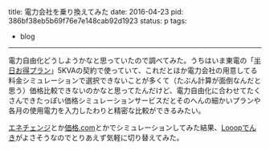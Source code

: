 title: 電力会社を乗り換えてみた
date: 2016-04-23
pid: 386bf38eb5b69f76e7e148cab92d1923
status: p
tags:
- blog
---

電力自由化どうしようかなと思っていたので調べてみた。うちはいま東電の「[半日お得プラン][1]」5KVAの契約で使っていて、これだとほか電力会社の用意してる料金シミュレーションで選択できないことが多くて（たぶん計算が面倒なんだと思う）価格比較できないのかなと思ってたんだけど、電力自由化に合わせてたくさんできたっぽい価格シミュレーションサービスだとそのへんの細かいプランや各月の使用電力を入力したわりと精密な比較ができるみたい。

[エネチェンジ][2]とか[価格.com][3]とかでシミュレーションしてみた結果、[Looopでんき][4]がよさそうなのでとりあえず気軽に切り替えてみた。

[1]:	http://www.tepco.co.jp/ep/private/plan2/old09.html
[2]:	https://enechange.jp/
[3]:	http://kakaku.com/energy/simulation/
[4]:	https://looop-denki.com/low-v/